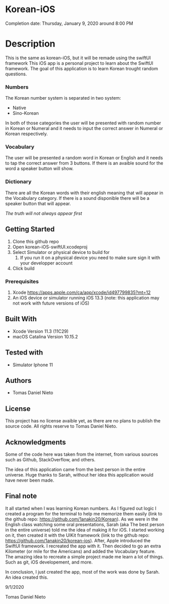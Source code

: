 # Korean-iOS
Completion date: Thursday, January 9, 2020 around 8:00 PM

# Description
This is the same as korean-iOS, but it will be remade using the swiftUI framework
This iOS app is a personal project to learn about the SwiftUI framework.
The goal of this application is to learn Korean trought random questions.

### Numbers
The Korean number system is separated in two system:
* Native
* Sino-Korean

In both of those categories the user will be presented with random number in Korean or Numeral and it needs to input the correct answer in Numeral or Korean respectively.

### Vocabulary
The user will be presented a random word in Korean or English and it needs to tap the correct answer from 3 buttons. If there is an avaible sound for the word a speaker button will show.

### Dictionary
There are all the Korean words with their english meaning that will appear in the Vocabulary category. If there is a sound disponible there will be a speaker button that will appear.

*The truth will not always appear first*

## Getting Started

1. Clone this github repo
1. Open korean-iOS-swiftUI.xcodeproj
1. Select Simulator or physical device to build for
	1. If you run it on a physical device you need to make sure sign it with your developper account
1. Click build

### Prerequisites

1. Xcode https://apps.apple.com/ca/app/xcode/id497799835?mt=12
1. An iOS device or simulator running iOS 13.3 (note: this application may not work with future versions of iOS)

## Built With

* Xcode Version 11.3 (11C29)
* macOS Catalina Version 10.15.2

## Tested with
* Simulator Iphone 11

## Authors

* Tomas Daniel Nieto

## License

This project has no license avaible yet, as there are no plans to publish the source code.
All rights reserve to Tomas Daniel Nieto.

## Acknowledgments

Some of the code here was taken from the internet, from various sources such as Github, StackOverflow, and others.

The idea of this application came from the best person in the entire universe. Huge thanks to Sarah, without her idea this application would have never been made.

## Final note
It all started when I was learning Korean numbers. As I figured out logic I created a program for the terminal to help me memorize them easily (link to the github repo: https://github.com/1anakin20/Korean). As we were in the English class watching some oral presentations, Sarah (aka The best person in the entire universe) told me the idea of making it for iOS. I started working on it, then created it with the UIKit framework (link to the github repo: https://github.com/1anakin20/korean-ios). After, Apple introduced the SwiftUI framework. I recreated the app with it. Then decided to go an extra Kilometer (or mile for the Americans) and added the Vocabulary feature. The amazing idea to recreate a simple project made me learn a lot of things. Such as git, iOS developement, and more. 

In conclusion, I just created the app, most of the work was done by Sarah. An idea created this.

9/1/2020

Tomas Daniel Nieto
